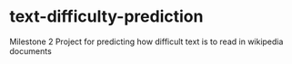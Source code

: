 # text-difficulty-prediction
Milestone 2 Project for predicting how difficult text is to read in wikipedia documents
